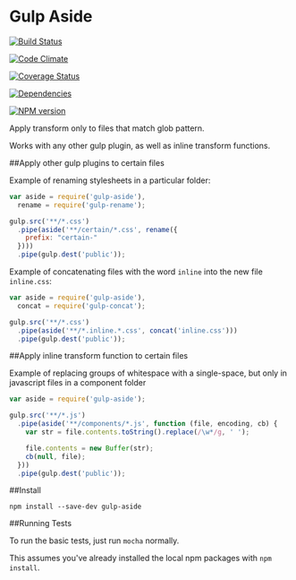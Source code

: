 Gulp Aside
==========

[![Build Status](https://travis-ci.org/TakenPilot/gulp-aside.svg?branch=master)](https://travis-ci.org/TakenPilot/gulp-aside)

[![Code Climate](https://codeclimate.com/github/TakenPilot/gulp-aside/badges/gpa.svg)](https://codeclimate.com/github/TakenPilot/gulp-aside)

[![Coverage Status](https://img.shields.io/coveralls/TakenPilot/gulp-aside.svg)](https://coveralls.io/r/TakenPilot/gulp-aside?branch=master)

[![Dependencies](https://david-dm.org/TakenPilot/gulp-aside.svg?style=flat)](https://david-dm.org/TakenPilot/gulp-aside.svg?style=flat)

[![NPM version](https://badge.fury.io/js/gulp-aside.svg)](http://badge.fury.io/js/gulp-aside)

Apply transform only to files that match glob pattern.

Works with any other gulp plugin, as well as inline transform functions.

##Apply other gulp plugins to certain files

Example of renaming stylesheets in a particular folder:
```js
var aside = require('gulp-aside'),
  rename = require('gulp-rename');

gulp.src('**/*.css')
  .pipe(aside('**/certain/*.css', rename({
    prefix: "certain-"
  })))
  .pipe(gulp.dest('public'));
```

Example of concatenating files with the word `inline` into the new file `inline.css`:
```js
var aside = require('gulp-aside'),
  concat = require('gulp-concat');

gulp.src('**/*.css')
  .pipe(aside('**/*.inline.*.css', concat('inline.css')))
  .pipe(gulp.dest('public'));
```

##Apply inline transform function to certain files

Example of replacing groups of whitespace with a single-space, but only in javascript files in a component folder
```js
var aside = require('gulp-aside');

gulp.src('**/*.js')
  .pipe(aside('**/components/*.js', function (file, encoding, cb) {
    var str = file.contents.toString().replace(/\w*/g, ' ');

    file.contents = new Buffer(str);
    cb(null, file);
  }))
  .pipe(gulp.dest('public'));
```

##Install

```Sh
npm install --save-dev gulp-aside
```

##Running Tests

To run the basic tests, just run `mocha` normally.

This assumes you've already installed the local npm packages with `npm install`.